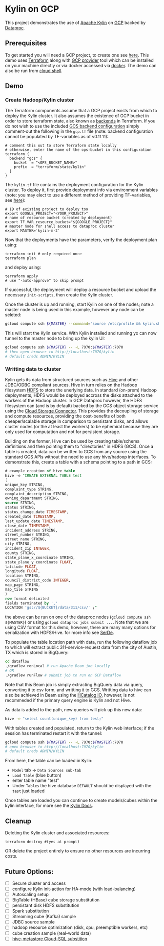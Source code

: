 # Kylin on GCP
This project demonstrates the use of [Apache Kylin](http://kylin.apache.org/) on
[GCP](https://cloud.google.com/gcp/) backed by [Dataproc](https://cloud.google.com/dataproc/).

## Prerequisites
To get started you will need a GCP project, to create one see [here](https://cloud.google.com/resource-manager/docs/creating-managing-projects).
This demo uses [Terraform](https://learn.hashicorp.com/terraform/getting-started/install.html)
along with [GCP provider](https://www.terraform.io/docs/providers/google/index.html)
tool which can be installed on your machine directly or via docker accessed via [docker](https://hub.docker.com/r/hashicorp/terraform/tags). The demo can also
be run from [cloud shell](https://cloud.google.com/shell/).

## Demo

### Create Hadoop/Kylin cluster
The Terraform components assume that a GCP project exists from which to deploy
the Kylin cluster. It also assumes the existence of GCP bucket in order to store
terraform state, also known as [backends](https://www.terraform.io/docs/backends/index.html)
in Terraform. If you do not wish to use the included [GCS backend configuration](https://www.terraform.io/docs/backends/types/gcs.html)
simply comment-out the following in the `gcp.tf` file (note: backend configuration
cannot be populated by TF-variables as of v0.11.11):
```
# comment this out to store Terraform state locally
# otherwise, enter the name of the ops-bucket in this configuration
terraform {
  backend "gcs" {
    bucket  = "<OPS_BUCKET_NAME>"
    prefix  = "terraform/state/kylin"
  }
}
```
The `kylin.tf` file contains the deployment configuration for the Kylin cluster.
To deploy it, first provide deployment info via environment variables (note: you
may elect to use a different method of providing TF-variables, see [here](https://www.terraform.io/docs/configuration/variables.html)):
```
# ID of existing project to deploy too
export GOOGLE_PROJECT="<YOUR_PROJECT>"
# name of resource bucket (created by deployment)
export TF_VAR_resource_bucket="${GOOGLE_PROJECT}"
# master node for shell access to dataproc cluster
export MASTER='kylin-m-2'
```
Now that the deployments have the parameters, verify the deployment plan using:
```
terraform init # only required once
terraform plan
```
and deploy using:
```
terraform apply
# use "-auto-approve" to skip prompt
```
If successful, the deployment will deploy a resource bucket and upload the
necessary `init-scripts`, then create the Kylin cluster.

Once the cluster is up and running, start Kylin on one of the nodes; note a
master node is being used in this example, however any node can be seleted:
```sh
gcloud compute ssh ${MASTER} --command="source /etc/profile && kylin.sh start"
```
This will start the Kylin service. With Kylin installed and running yo can now
tunnel to the master node to bring up the kylin UI:
```sh
gcloud compute ssh ${MASTER} -- -L 7070:${MASTER}:7070
# then open browser to http://localhost:7070/kylin
# default creds ADMIN/KYLIN
```

### Writting data to cluster
Kylin gets its data from structured sources such as [Hive](https://hive.apache.org/)
and other JDBC/ODBC compliant sources. Hive in turn relies on the Hadoop
filesystem [HDFS](https://hadoop.apache.org/) to store the unerlying data.
In standard (on-prem) Hadoop deployments, HDFS would be deployed accross the
disks attached to the workers of the Hadoop cluster. In GCP Dataproc however,
the HDFS filesystem can (and is by default) backed by the GCS object storage
service using the [Cloud Storage Connector](https://cloud.google.com/dataproc/docs/concepts/connectors/cloud-storage).
This provides the decoupling of storage and compute resources, providing the
cost-benefits of both cheaper/scalable storage in comparison to persistant disks,
and allows cluster nodes (or the at least the workers) to be ephemiral because
they are only used for computation and not for persistent storage.

Building on the former, Hive can be used by creating table/schema definitions
and then pointing them to "directories" in HDFS (GCS). Once a table is created,
data can be written to GCS from any source using the standard GCS APIs without
the need to use any hive/hadoop interfaces. To demonstrate this, create a table
with a schema pointing to a path in GCS:
```sql
# example creation of hive table
hive -e "CREATE EXTERNAL TABLE test
(
unique_key STRING,
complaint_type STRING,
complaint_description STRING,
owning_department STRING,
source STRING,
status STRING,
status_change_date TIMESTAMP,
created_date TIMESTAMP,
last_update_date TIMESTAMP,
close_date TIMESTAMP,
incident_address STRING,
street_number STRING,
street_name STRING,
city STRING,
incident_zip INTEGER,
county STRING,
state_plane_x_coordinate STRING,
state_plane_y_coordinate FLOAT,
latitude FLOAT,
longitude FLOAT,
location STRING,
council_district_code INTEGER,
map_page STRING,
map_tile STRING
)
row format delimited
fields terminated by ','
LOCATION 'gs://${BUCKET}/data/311/csv/' ;"

```
the above can be run on one of the dataproc nodes (`gcloud compute ssh ${MASTER}`)
or using `gcloud dataproc jobs submit ...`. Note that we are using CSV format
for this demo, however, there are many many options for serialization with
HDFS/Hive. for more info see [SerDe](https://cwiki.apache.org/confluence/display/Hive/SerDe).

To populate the table location path with data, run the following dataflow
job to which will extract public 311-service-request data from the city of
Austin, TX which is stored in BigQuery:
```sh
cd dataflow
./gradlew ronLocal # run Apache Beam job locally
# OR
./gradlew runFlow # submit job to run on GCP Dataflow
```
Note that this Beam job is simply extracting BigQuery data via query,
converting it to csv form, and writting it to GCS. Writting data to hive can
also be achieved in Beam using the [HCatalog IO](https://beam.apache.org/documentation/io/built-in/hcatalog/), however, is
not recommeded if the primary query engine is Kylin and not Hive.

As data is added to the path, new queries will pick up this new data:
```sh
hive -e "select count(unique_key) from test;"
```

With tables created and populated, return to the Kylin web interface; if the
session has terminated restart it with the tunnel:
```sh
gcloud compute ssh ${MASTER} -- -L 7070:${MASTER}:7070
# open browser to http://localhost:7070/kylin
# default creds ADMIN/KYLIN
```

From here, the table can be loaded in Kylin:
 - `Model` tab -> `Data Sources sub-tab`
 - `Load Table` (blue button)
 - enter table name "test"
 - Under `Tables` the hive database `DEFAULT` should be displayed with the `test` just loaded

Once tables are loaded you can continue to create models/cubes within the kylin
interface, for more see the [Kylin Docs](http://kylin.apache.org/docs/tutorial/create_cube.html).

## Cleanup
Deleting the Kylin cluster and associated resources:
```
terraform destroy #(yes at prompt)
```
OR delete the project entirely to ensure no other resources are incurring costs.

## Future Options:
- [ ] Secure cluster and access
- [ ] configure Kylin init-action for HA-mode (with load-balancing)
- [ ] Autoscaling setup
- [ ] BigTable (HBase) cube storage substitution
- [ ] persistant disk HDFS substitution
- [ ] Spark substitution
- [ ] Streaming cube (Kafka) sample
- [ ] JDBC source sample
- [ ] hadoop resource optimization (disk, cpu, preemptible workers, etc)
- [ ] cube creation sample (real-world data)
- [ ] [hive-metastore Cloud-SQL substition](https://cloud.google.com/solutions/using-apache-hive-on-cloud-dataproc)
